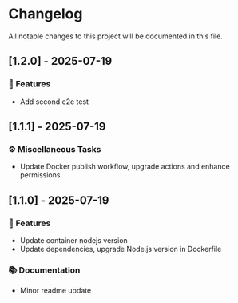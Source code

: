 # Changelog

All notable changes to this project will be documented in this file.

## [1.2.0] - 2025-07-19

### 🚀 Features

- Add second e2e test

## [1.1.1] - 2025-07-19

### ⚙️ Miscellaneous Tasks

- Update Docker publish workflow, upgrade actions and enhance permissions

## [1.1.0] - 2025-07-19

### 🚀 Features

- Update container nodejs version
- Update dependencies, upgrade Node.js version in Dockerfile

### 📚 Documentation

- Minor readme update

